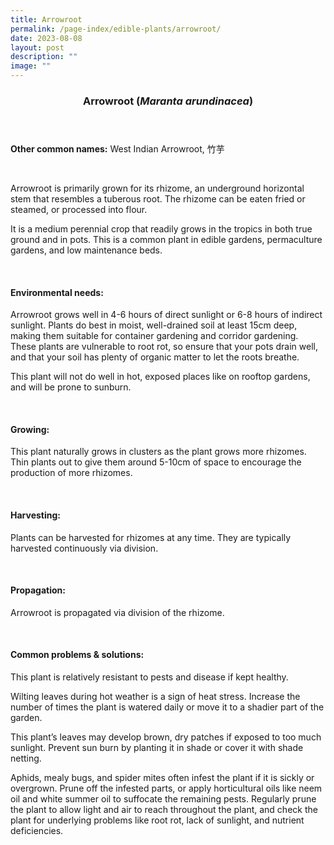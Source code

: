 ```yaml
---
title: Arrowroot
permalink: /page-index/edible-plants/arrowroot/
date: 2023-08-08
layout: post
description: ""
image: ""
---
```

<header>
	<h3>Arrowroot (<em>Maranta arundinacea</em>)</h3>
</header>
	
<section>
	<p><strong>Other common names:</strong> West Indian Arrowroot, 竹芋</p>
	<br>
</section>

<section>
	<p>Arrowroot is primarily grown for its rhizome, an underground horizontal stem that resembles a tuberous root. The rhizome can be eaten fried or steamed, or processed into flour.</p>
	<p>It is a medium perennial crop that readily grows in the tropics in both true ground and in pots. This is a common plant in edible gardens, permaculture gardens, and low maintenance beds.</p>       
	<br>
</section>

<section>
	<h4>Environmental needs:</h4>
	<p>Arrowroot grows well in 4-6 hours of direct sunlight or 6-8 hours of indirect sunlight. Plants do best in moist, well-drained soil at least 15cm deep, making them suitable for container gardening and corridor gardening. These plants are vulnerable to root rot, so ensure that your pots drain well, and that your soil has plenty of organic matter to let the roots breathe.</p>
<p>This plant will not do well in hot, exposed places like on rooftop gardens, and will be prone to sunburn.</p>
	<br>
</section>

<section>
  <h4>Growing:</h4>
	<p>This plant naturally grows in clusters as the plant grows more rhizomes. Thin plants out to give them around 5-10cm of space to encourage the production of more rhizomes. </p>
	<br>
</section>

<section>
	<h4>Harvesting:</h4>
	<p>Plants can be harvested for rhizomes at any time. They are typically harvested continuously via division.</p>
	<br>
</section>

<section>
	<h4>Propagation:</h4>
	<p>Arrowroot is propagated via division of the rhizome.</p>
	<br>
</section>

<section>
	<h4>Common problems &amp; solutions:</h4>
	<p>This plant is relatively resistant to pests and disease if kept healthy.</p>
	<p>Wilting leaves during hot weather is a sign of heat stress. Increase the number of times the plant is watered daily or move it to a shadier part of the garden.</p>
	<p>This plant’s leaves may develop brown, dry patches if exposed to too much sunlight. Prevent sun burn by planting it in shade or cover it with shade netting.</p>
	<p>Aphids, mealy bugs, and spider mites often infest the plant if it is sickly or overgrown. Prune off the infested parts, or apply horticultural oils like neem oil and white summer oil to suffocate the remaining pests. Regularly prune the plant to allow light and air to reach throughout the plant, and check the plant for underlying problems like root rot, lack of sunlight, and nutrient deficiencies.</p>
	<br>
</section>